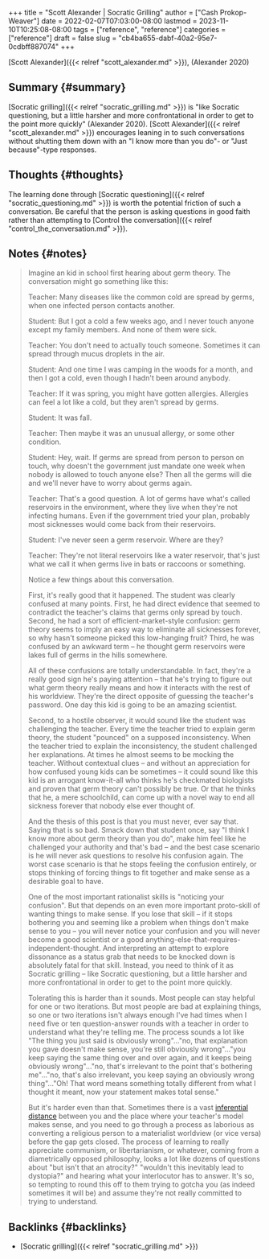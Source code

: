 +++
title = "Scott Alexander | Socratic Grilling"
author = ["Cash Prokop-Weaver"]
date = 2022-02-07T07:03:00-08:00
lastmod = 2023-11-10T10:25:08-08:00
tags = ["reference", "reference"]
categories = ["reference"]
draft = false
slug = "cb4ba655-dabf-40a2-95e7-0cdbff887074"
+++

[Scott Alexander]({{< relref "scott_alexander.md" >}}), (Alexander 2020)


## Summary {#summary}

[Socratic grilling]({{< relref "socratic_grilling.md" >}}) is "like Socratic questioning, but a little harsher and more confrontational in order to get to the point more quickly" (Alexander 2020). [Scott Alexander]({{< relref "scott_alexander.md" >}}) encourages leaning in to such conversations without shutting them down with an "I know more than you do"- or "Just because"-type responses.


## Thoughts {#thoughts}

The learning done through [Socratic questioning]({{< relref "socratic_questioning.md" >}}) is worth the potential friction of such a conversation. Be careful that the person is asking questions in good faith rather than attempting to [Control the conversation]({{< relref "control_the_conversation.md" >}}).


## Notes {#notes}

> Imagine an kid in school first hearing about germ theory. The conversation might go something like this:
>
> Teacher: Many diseases like the common cold are spread by germs, when one infected person contacts another.
>
> Student: But I got a cold a few weeks ago, and I never touch anyone except my family members. And none of them were sick.
>
> Teacher: You don't need to actually touch someone. Sometimes it can spread through mucus droplets in the air.
>
> Student: And one time I was camping in the woods for a month, and then I got a cold, even though I hadn't been around anybody.
>
> Teacher: If it was spring, you might have gotten allergies. Allergies can feel a lot like a cold, but they aren't spread by germs.
>
> Student: It was fall.
>
> Teacher: Then maybe it was an unusual allergy, or some other condition.
>
> Student: Hey, wait. If germs are spread from person to person on touch, why doesn't the government just mandate one week when nobody is allowed to touch anyone else? Then all the germs will die and we'll never have to worry about germs again.
>
> Teacher: That's a good question. A lot of germs have what's called reservoirs in the environment, where they live when they're not infecting humans. Even if the government tried your plan, probably most sicknesses would come back from their reservoirs.
>
> Student: I've never seen a germ reservoir. Where are they?
>
> Teacher: They're not literal reservoirs like a water reservoir, that's just what we call it when germs live in bats or raccoons or something.
>
> Notice a few things about this conversation.
>
> First, it's really good that it happened. The student was clearly confused at many points. First, he had direct evidence that seemed to contradict the teacher's claims that germs only spread by touch. Second, he had a sort of efficient-market-style confusion: germ theory seems to imply an easy way to eliminate all sicknesses forever, so why hasn't someone picked this low-hanging fruit? Third, he was confused by an awkward term – he thought germ reservoirs were lakes full of germs in the hills somewhere.
>
> All of these confusions are totally understandable. In fact, they're a really good sign he's paying attention – that he's trying to figure out what germ theory really means and how it interacts with the rest of his worldview. They're the direct opposite of guessing the teacher's password. One day this kid is going to be an amazing scientist.
>
> Second, to a hostile observer, it would sound like the student was challenging the teacher. Every time the teacher tried to explain germ theory, the student "pounced" on a supposed inconsistency. When the teacher tried to explain the inconsistency, the student challenged her explanations. At times he almost seems to be mocking the teacher. Without contextual clues – and without an appreciation for how confused young kids can be sometimes – it could sound like this kid is an arrogant know-it-all who thinks he's checkmated biologists and proven that germ theory can't possibly be true. Or that he thinks that he, a mere schoolchild, can come up with a novel way to end all sickness forever that nobody else ever thought of.
>
> And the thesis of this post is that you must never, ever say that. Saying that is so bad. Smack down that student once, say "I think I know more about germ theory than you do", make him feel like he challenged your authority and that's bad – and the best case scenario is he will never ask questions to resolve his confusion again. The worst case scenario is that he stops feeling the confusion entirely, or stops thinking of forcing things to fit together and make sense as a desirable goal to have.
>
> One of the most important rationalist skills is "noticing your confusion". But that depends on an even more important proto-skill of wanting things to make sense. If you lose that skill – if it stops bothering you and seeming like a problem when things don't make sense to you – you will never notice your confusion and you will never become a good scientist or a good anything-else-that-requires-independent-thought. And interpreting an attempt to explore dissonance as a status grab that needs to be knocked down is absolutely fatal for that skill. Instead, you need to think of it as Socratic grilling – like Socratic questioning, but a little harsher and more confrontational in order to get to the point more quickly.
>
> Tolerating this is harder than it sounds. Most people can stay helpful for one or two iterations. But most people are bad at explaining things, so one or two iterations isn't always enough I've had times when I need five or ten question-answer rounds with a teacher in order to understand what they're telling me. The process sounds a lot like "The thing you just said is obviously wrong"…"no, that explanation you gave doesn't make sense, you're still obviously wrong"…"you keep saying the same thing over and over again, and it keeps being obviously wrong"…"no, that's irrelevant to the point that's bothering me"…"no, that's also irrelevant, you keep saying an obviously wrong thing"…"Oh! That word means something totally different from what I thought it meant, now your statement makes total sense."
>
> But it's harder even than that. Sometimes there is a vast [inferential distance](https://www.lesswrong.com/posts/HLqWn5LASfhhArZ7w/expecting-short-inferential-distances) between you and the place where your teacher's model makes sense, and you need to go through a process as laborious as converting a religious person to a materialist worldview (or vice versa) before the gap gets closed. The process of learning to really appreciate communism, or libertarianism, or whatever, coming from a diametrically opposed philosophy, looks a lot like dozens of questions about "but isn't that an atrocity?" "wouldn't this inevitably lead to dystopia?" and hearing what your interlocutor has to answer. It's so, so tempting to round this off to them trying to gotcha you (as indeed sometimes it will be) and assume they're not really committed to trying to understand.


## Backlinks {#backlinks}

-   [Socratic grilling]({{< relref "socratic_grilling.md" >}})
